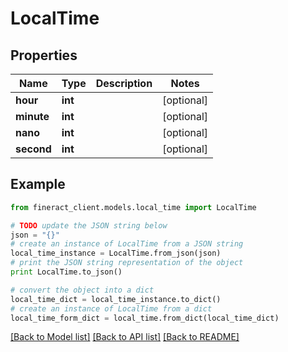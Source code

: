 # LocalTime


## Properties

Name | Type | Description | Notes
------------ | ------------- | ------------- | -------------
**hour** | **int** |  | [optional] 
**minute** | **int** |  | [optional] 
**nano** | **int** |  | [optional] 
**second** | **int** |  | [optional] 

## Example

```python
from fineract_client.models.local_time import LocalTime

# TODO update the JSON string below
json = "{}"
# create an instance of LocalTime from a JSON string
local_time_instance = LocalTime.from_json(json)
# print the JSON string representation of the object
print LocalTime.to_json()

# convert the object into a dict
local_time_dict = local_time_instance.to_dict()
# create an instance of LocalTime from a dict
local_time_form_dict = local_time.from_dict(local_time_dict)
```
[[Back to Model list]](../README.md#documentation-for-models) [[Back to API list]](../README.md#documentation-for-api-endpoints) [[Back to README]](../README.md)


